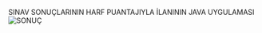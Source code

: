 SINAV SONUÇLARININ  HARF PUANTAJIYLA İLANININ JAVA UYGULAMASI
![SONUÇ](https://user-images.githubusercontent.com/115929641/204058438-f1d7b040-a845-4112-82b3-7006f600e267.png)
